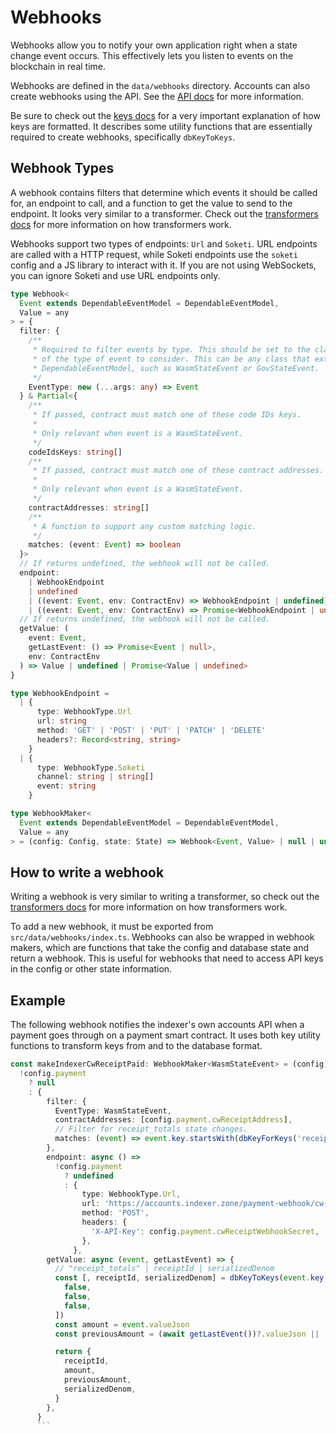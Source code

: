 # Webhooks

Webhooks allow you to notify your own application right when a state change
event occurs. This effectively lets you listen to events on the blockchain in
real time.

Webhooks are defined in the `data/webhooks` directory. Accounts can also create
webhooks using the API. See the [API docs](./api.md) for more information.

Be sure to check out the [keys docs](./keys.md) for a very important explanation
of how keys are formatted. It describes some utility functions that are
essentially required to create webhooks, specifically `dbKeyToKeys`.

## Webhook Types

A webhook contains filters that determine which events it should be called for,
an endpoint to call, and a function to get the value to send to the endpoint. It
looks very similar to a transformer. Check out the [transformers
docs](./transformers.md) for more information on how transformers work.

Webhooks support two types of endpoints: `Url` and `Soketi`. URL endpoints are
called with a HTTP request, while Soketi endpoints use the `soketi` config and a
JS library to interact with it. If you are not using WebSockets, you can ignore
Soketi and use URL endpoints only.

```ts
type Webhook<
  Event extends DependableEventModel = DependableEventModel,
  Value = any
> = {
  filter: {
    /**
     * Required to filter events by type. This should be set to the class itself
     * of the type of event to consider. This can be any class that extends
     * DependableEventModel, such as WasmStateEvent or GovStateEvent.
     */
    EventType: new (...args: any) => Event
  } & Partial<{
    /**
     * If passed, contract must match one of these code IDs keys.
     *
     * Only relevant when event is a WasmStateEvent.
     */
    codeIdsKeys: string[]
    /**
     * If passed, contract must match one of these contract addresses.
     *
     * Only relevant when event is a WasmStateEvent.
     */
    contractAddresses: string[]
    /**
     * A function to support any custom matching logic.
     */
    matches: (event: Event) => boolean
  }>
  // If returns undefined, the webhook will not be called.
  endpoint:
    | WebhookEndpoint
    | undefined
    | ((event: Event, env: ContractEnv) => WebhookEndpoint | undefined)
    | ((event: Event, env: ContractEnv) => Promise<WebhookEndpoint | undefined>)
  // If returns undefined, the webhook will not be called.
  getValue: (
    event: Event,
    getLastEvent: () => Promise<Event | null>,
    env: ContractEnv
  ) => Value | undefined | Promise<Value | undefined>
}

type WebhookEndpoint =
  | {
      type: WebhookType.Url
      url: string
      method: 'GET' | 'POST' | 'PUT' | 'PATCH' | 'DELETE'
      headers?: Record<string, string>
    }
  | {
      type: WebhookType.Soketi
      channel: string | string[]
      event: string
    }

type WebhookMaker<
  Event extends DependableEventModel = DependableEventModel,
  Value = any
> = (config: Config, state: State) => Webhook<Event, Value> | null | undefined
```

## How to write a webhook

Writing a webhook is very similar to writing a transformer, so check out the
[transformers docs](./transformers.md) for more information on how transformers
work.

To add a new webhook, it must be exported from `src/data/webhooks/index.ts`.
Webhooks can also be wrapped in webhook makers, which are functions that take
the config and database state and return a webhook. This is useful for webhooks
that need to access API keys in the config or other state information.

## Example

The following webhook notifies the indexer's own accounts API when a payment
goes through on a payment smart contract. It uses both key utility functions to
transform keys from and to the database format.

````ts
const makeIndexerCwReceiptPaid: WebhookMaker<WasmStateEvent> = (config) =>
  !config.payment
    ? null
    : {
        filter: {
          EventType: WasmStateEvent,
          contractAddresses: [config.payment.cwReceiptAddress],
          // Filter for receipt_totals state changes.
          matches: (event) => event.key.startsWith(dbKeyForKeys('receipt_totals', '')),
        },
        endpoint: async () =>
          !config.payment
            ? undefined
            : {
                type: WebhookType.Url,
                url: 'https://accounts.indexer.zone/payment-webhook/cw-receipt',
                method: 'POST',
                headers: {
                  'X-API-Key': config.payment.cwReceiptWebhookSecret,
                },
              },
        getValue: async (event, getLastEvent) => {
          // "receipt_totals" | receiptId | serializedDenom
          const [, receiptId, serializedDenom] = dbKeyToKeys(event.key, [
            false,
            false,
            false,
          ])
          const amount = event.valueJson
          const previousAmount = (await getLastEvent())?.valueJson || '0'

          return {
            receiptId,
            amount,
            previousAmount,
            serializedDenom,
          }
        },
      }
      ```
````
